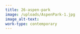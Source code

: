 ```yaml
---
title: 26-aspen-park
image: /uploads/AspenPark-1.jpg
image_alt-text:
work-type: contemporary
---
```

